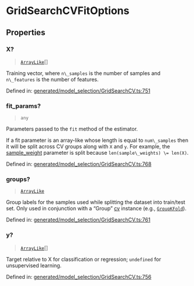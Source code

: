 # GridSearchCVFitOptions

## Properties

### X?

> [`ArrayLike`](../types/ArrayLike.md)[]

Training vector, where `n\_samples` is the number of samples and `n\_features` is the number of features.

Defined in:  [generated/model\_selection/GridSearchCV.ts:751](https://github.com/transitive-bullshit/scikit-learn-ts/blob/122b3c0/packages/sklearn/src/generated/model_selection/GridSearchCV.ts#L751)

### fit\_params?

> `any`

Parameters passed to the `fit` method of the estimator.

If a fit parameter is an array-like whose length is equal to `num\_samples` then it will be split across CV groups along with `X` and `y`. For example, the [sample\_weight](../../glossary.html#term-sample_weight) parameter is split because `len(sample\_weights) \= len(X)`.

Defined in:  [generated/model\_selection/GridSearchCV.ts:768](https://github.com/transitive-bullshit/scikit-learn-ts/blob/122b3c0/packages/sklearn/src/generated/model_selection/GridSearchCV.ts#L768)

### groups?

> [`ArrayLike`](../types/ArrayLike.md)

Group labels for the samples used while splitting the dataset into train/test set. Only used in conjunction with a “Group” [cv](../../glossary.html#term-cv) instance (e.g., [`GroupKFold`](sklearn.model_selection.GroupKFold.html#sklearn.model_selection.GroupKFold "sklearn.model_selection.GroupKFold")).

Defined in:  [generated/model\_selection/GridSearchCV.ts:761](https://github.com/transitive-bullshit/scikit-learn-ts/blob/122b3c0/packages/sklearn/src/generated/model_selection/GridSearchCV.ts#L761)

### y?

> [`ArrayLike`](../types/ArrayLike.md)[]

Target relative to X for classification or regression; `undefined` for unsupervised learning.

Defined in:  [generated/model\_selection/GridSearchCV.ts:756](https://github.com/transitive-bullshit/scikit-learn-ts/blob/122b3c0/packages/sklearn/src/generated/model_selection/GridSearchCV.ts#L756)
